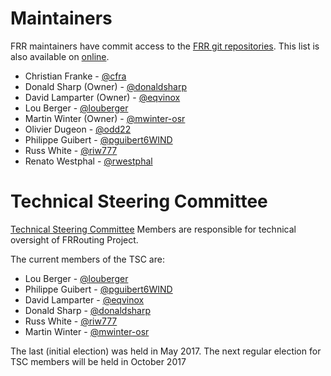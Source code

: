 # Maintainers

FRR maintainers have commit access to the [FRR git repositories](https://github.com/frrouting).  This list is also available on [online](https://github.com/orgs/frrouting/teams/maintainers).

- Christian Franke - [@cfra](https://github.com/cfra)
- Donald Sharp (Owner) - [@donaldsharp](https://github.com/donaldsharp)
- David Lamparter (Owner) - [@eqvinox](https://github.com/eqvinox)
- Lou Berger - [@louberger](https://github.com/louberger)
- Martin Winter (Owner) - [@mwinter-osr](https://github.com/mwinter-osr)
- Olivier Dugeon - [@odd22](https://github.com/odd22)
- Philippe Guibert - [@pguibert6WIND](https://github.com/pguibert6WIND)
- Russ White - [@riw777](https://github.com/riw777)
- Renato Westphal - [@rwestphal](https://github.com/rwestphal)

# Technical Steering Committee

[Technical Steering Committee](tsc.html) Members are responsible for technical oversight of FRRouting Project.

The current members of the TSC are:

- Lou Berger - [@louberger](https://github.com/louberger)
- Philippe Guibert - [@pguibert6WIND](https://github.com/pguibert6WIND)
- David Lamparter - [@eqvinox](https://github.com/eqvinox)
- Donald Sharp - [@donaldsharp](https://github.com/donaldsharp)
- Russ White - [@riw777](https://github.com/riw777)
- Martin Winter - [@mwinter-osr](https://github.com/mwinter-osr)

The last (initial election) was held in May 2017. The next regular election for TSC members will be held in October 2017
